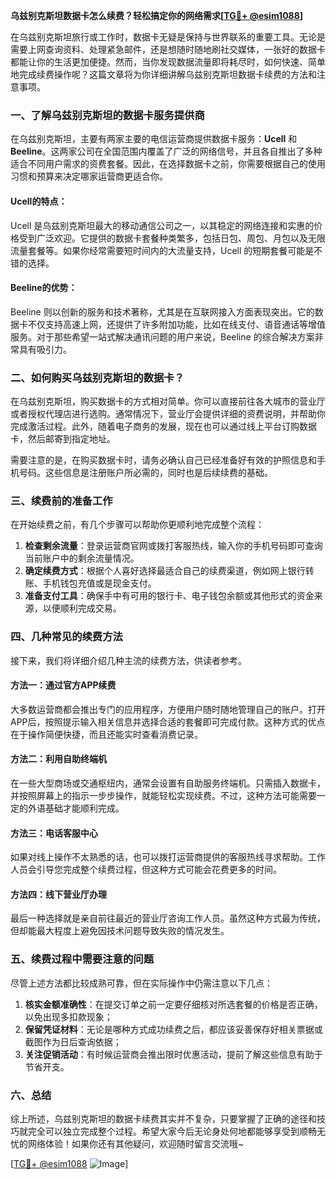 **乌兹别克斯坦数据卡怎么续费？轻松搞定你的网络需求[[TG💪+ @esim1088](https://t.me/s/esim1088)]**

在乌兹别克斯坦旅行或工作时，数据卡无疑是保持与世界联系的重要工具。无论是需要上网查询资料、处理紧急邮件，还是想随时随地刷社交媒体，一张好的数据卡都能让你的生活更加便捷。然而，当你发现数据流量即将耗尽时，如何快速、简单地完成续费操作呢？这篇文章将为你详细讲解乌兹别克斯坦数据卡续费的方法和注意事项。

### 一、了解乌兹别克斯坦的数据卡服务提供商

在乌兹别克斯坦，主要有两家主要的电信运营商提供数据卡服务：**Ucell** 和 **Beeline**。这两家公司在全国范围内覆盖了广泛的网络信号，并且各自推出了多种适合不同用户需求的资费套餐。因此，在选择数据卡之前，你需要根据自己的使用习惯和预算来决定哪家运营商更适合你。

#### Ucell的特点：
Ucell 是乌兹别克斯坦最大的移动通信公司之一，以其稳定的网络连接和实惠的价格受到广泛欢迎。它提供的数据卡套餐种类繁多，包括日包、周包、月包以及无限流量套餐等。如果你经常需要短时间内的大流量支持，Ucell 的短期套餐可能是不错的选择。

#### Beeline的优势：
Beeline 则以创新的服务和技术著称，尤其是在互联网接入方面表现突出。它的数据卡不仅支持高速上网，还提供了许多附加功能，比如在线支付、语音通话等增值服务。对于那些希望一站式解决通讯问题的用户来说，Beeline 的综合解决方案非常具有吸引力。

### 二、如何购买乌兹别克斯坦的数据卡？

在乌兹别克斯坦，购买数据卡的方式相对简单。你可以直接前往各大城市的营业厅或者授权代理店进行选购。通常情况下，营业厅会提供详细的资费说明，并帮助你完成激活过程。此外，随着电子商务的发展，现在也可以通过线上平台订购数据卡，然后邮寄到指定地址。

需要注意的是，在购买数据卡时，请务必确认自己已经准备好有效的护照信息和手机号码。这些信息是注册账户所必需的，同时也是后续续费的基础。

### 三、续费前的准备工作

在开始续费之前，有几个步骤可以帮助你更顺利地完成整个流程：

1. **检查剩余流量**：登录运营商官网或拨打客服热线，输入你的手机号码即可查询当前账户中的剩余流量情况。
2. **确定续费方式**：根据个人喜好选择最适合自己的续费渠道，例如网上银行转账、手机钱包充值或是现金支付。
3. **准备支付工具**：确保手中有可用的银行卡、电子钱包余额或其他形式的资金来源，以便顺利完成交易。

### 四、几种常见的续费方法

接下来，我们将详细介绍几种主流的续费方法，供读者参考。

#### 方法一：通过官方APP续费
大多数运营商都会推出专门的应用程序，方便用户随时随地管理自己的账户。打开APP后，按照提示输入相关信息并选择合适的套餐即可完成付款。这种方式的优点在于操作简便快捷，而且还能实时查看消费记录。

#### 方法二：利用自助终端机
在一些大型商场或交通枢纽内，通常会设置有自助服务终端机。只需插入数据卡，并按照屏幕上的指示一步步操作，就能轻松实现续费。不过，这种方法可能需要一定的外语基础才能顺利完成。

#### 方法三：电话客服中心
如果对线上操作不太熟悉的话，也可以拨打运营商提供的客服热线寻求帮助。工作人员会引导您完成整个续费过程，但这种方式可能会花费更多的时间。

#### 方法四：线下营业厅办理
最后一种选择就是亲自前往最近的营业厅咨询工作人员。虽然这种方式最为传统，但却能最大程度上避免因技术问题导致失败的情况发生。

### 五、续费过程中需要注意的问题

尽管上述方法都比较成熟可靠，但在实际操作中仍需注意以下几点：

1. **核实金额准确性**：在提交订单之前一定要仔细核对所选套餐的价格是否正确，以免出现多扣款现象；
2. **保留凭证材料**：无论是哪种方式成功续费之后，都应该妥善保存好相关票据或截图作为日后查询依据；
3. **关注促销活动**：有时候运营商会推出限时优惠活动，提前了解这些信息有助于节省开支。

### 六、总结

综上所述，乌兹别克斯坦的数据卡续费其实并不复杂，只要掌握了正确的途径和技巧就完全可以独立完成整个过程。希望大家今后无论身处何地都能够享受到顺畅无忧的网络体验！如果你还有其他疑问，欢迎随时留言交流哦~

[[TG💪+ @esim1088](https://t.me/s/esim1088) ![Image](https://i.postimg.cc/4NQfJmqS/Snipaste-2025-05-13-00-14-12.png)]